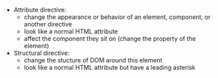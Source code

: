 * Attribute directive: 
  * change the appearance or behavior of an element, component, or another directive
  * look like a normal HTML attribute
  * affect the component they sit on (change the property of the element)
* Structural directive: 
    * change the stucture of DOM around this element
    * look like a normal HTML attribute but have a leading asterisk